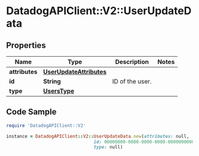 # DatadogAPIClient::V2::UserUpdateData

## Properties

Name | Type | Description | Notes
------------ | ------------- | ------------- | -------------
**attributes** | [**UserUpdateAttributes**](UserUpdateAttributes.md) |  | 
**id** | **String** | ID of the user. | 
**type** | [**UsersType**](UsersType.md) |  | 

## Code Sample

```ruby
require 'DatadogAPIClient::V2'

instance = DatadogAPIClient::V2::UserUpdateData.new(attributes: null,
                                 id: 00000000-0000-0000-0000-000000000000,
                                 type: null)
```


